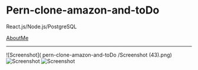 # Pern-clone-amazon-and-toDo
React.js/Node.js/PostgreSQL

[AboutMe](https://github.com/rex28/About-Me)

---------------------------------------------------

![Screenshot](
pern-clone-amazon-and-toDo /Screenshot (43).png)
![Screenshot](NumberGuesser2.png)
![Screenshot](NumberGuesser3.png)
